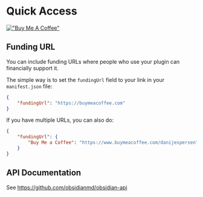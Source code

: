 # Quick Access

[!["Buy Me A Coffee"](https://www.buymeacoffee.com/assets/img/custom_images/orange_img.png)](https://www.buymeacoffee.com/danijespersen)


## Funding URL

You can include funding URLs where people who use your plugin can financially support it.

The simple way is to set the `fundingUrl` field to your link in your `manifest.json` file:

```json
{
    "fundingUrl": "https://buymeacoffee.com"
}
```

If you have multiple URLs, you can also do:

```json
{
    "fundingUrl": {
        "Buy Me a Coffee": "https://www.buymeacoffee.com/danijespersen",
    }
}
```

## API Documentation

See https://github.com/obsidianmd/obsidian-api
